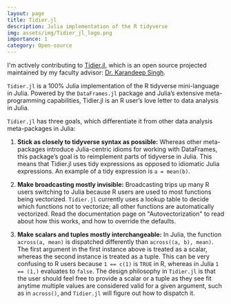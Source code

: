 ```yaml
---
layout: page
title: Tidier.jl
description: Julia implementation of the R tidyverse
img: assets/img/Tidier_jl_logo.png
importance: 1
category: Open-source
---
```


I'm actively contributing to [Tidier.jl](https://github.com/kdpsingh/Tidier.jl), which is an open source projected maintained by my faculty advisor: [Dr. Karandeep Singh](https://kdpsingh.lab.medicine.umich.edu/).

`Tidier.jl` is a 100% Julia implementation of the R tidyverse mini-language in Julia. Powered by the `DataFrames.jl` package and Julia’s extensive meta-programming capabilities, Tidier.jl is an R user’s love letter to data analysis in Julia.

`Tidier.jl` has three goals, which differentiate it from other data analysis meta-packages in Julia:

1. **Stick as closely to tidyverse syntax as possible:** Whereas other meta-packages introduce Julia-centric idioms for working with DataFrames, this package’s goal is to reimplement parts of tidyverse in Julia. This means that Tidier.jl uses tidy expressions as opposed to idiomatic Julia expressions. An example of a tidy expression is `a = mean(b)`.

2. **Make broadcasting mostly invisible:** Broadcasting trips up many R users switching to Julia because R users are used to most functions being vectorized. `Tidier.jl` currently uses a lookup table to decide which functions not to vectorize; all other functions are automatically vectorized. Read the documentation page on "Autovectorization" to read about how this works, and how to override the defaults.

3. **Make scalars and tuples mostly interchangeable:** In Julia, the function `across(a, mean)` is dispatched differently than `across((a, b), mean)`. The first argument in the first instance above is treated as a scalar, whereas the second instance is treated as a tuple. This can be very confusing to R users because `1 == c(1)` is `TRUE` in R, whereas in Julia `1 == (1,)` evaluates to `false`. The design philosophy in `Tidier.jl` is that the user should feel free to provide a scalar or a tuple as they see fit anytime multiple values are considered valid for a given argument, such as in `across()`, and `Tidier.jl` will figure out how to dispatch it.
